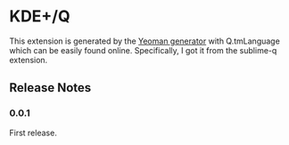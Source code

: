 # KDE+/Q
This extension is generated by the [Yeoman generator](https://www.npmjs.com/package/generator-code) with Q.tmLanguage which can be easily found online. Specifically, I got it from the sublime-q extension.

## Release Notes
### 0.0.1
First release.
